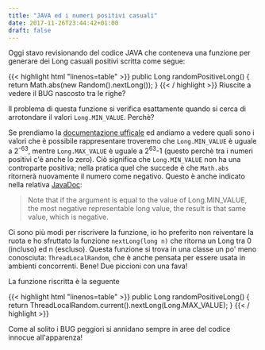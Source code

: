 ```yaml
---
title: "JAVA ed i numeri positivi casuali"
date: 2017-11-26T23:44:42+01:00
draft: false
---
```


Oggi stavo revisionando del codice JAVA che conteneva una funzione per generare dei Long casuali positivi scritta come segue:

{{< highlight html "linenos=table" >}}
public Long randomPositiveLong() {
    return Math.abs(new Random().nextLong());
}
{{< / highlight >}}
Riuscite a vedere il BUG nascosto tra le righe?

Il problema di questa funzione si verifica esattamente quando si cerca di arrotondare il valori `Long.MIN_VALUE`. Perchè?

Se prendiamo la [documentazione ufficale](https://docs.oracle.com/javase/7/docs/api/java/lang/Long.html) ed andiamo a vedere quali sono i valori che è possibile rappresentare troveremo che `Long.MIN_VALUE` è uguale a 2<sup>-63</sup>, mentre `Long.MAX_VALUE` è uguale a 2<sup>63</sup>-1 (questo perchè tra i numeri positivi c'è anche lo zero). Ciò significa che `Long.MIN_VALUE` non ha una controparte positiva; nella pratica quel che succede è che `Math.abs` ritornerà nuovamente il numero come negativo. Questo è anche indicato nella relativa [JavaDoc](https://docs.oracle.com/javase/7/docs/api/java/lang/Math.html#abs(long)):

> Note that if the argument is equal to the value of Long.MIN_VALUE, the most negative representable long value, the result is that same value, which is negative.

Ci sono più modi per riscrivere la funzione, io ho preferito non reiventare la ruota e ho sfruttato la funzione `nextLong(long n)` che ritorna un Long tra 0 (incluso) ed n (escluso). Questa funzione si trova in una classe un po' meno conosciuta: `ThreadLocalRandom`, che è anche pensata per essere usata in ambienti concorrenti. Bene! Due piccioni con una fava!

La funzione riscritta è la seguente

{{< highlight html "linenos=table" >}}
public Long randomPositiveLong() {
    return ThreadLocalRandom.current().nextLong(Long.MAX_VALUE);
}
{{< / highlight >}}

Come al solito i BUG peggiori si annidano sempre in aree del codice innocue all'apparenza!

